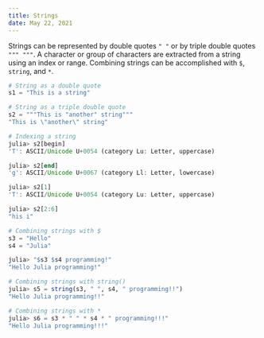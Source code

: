 ```yaml
---
title: Strings
date: May 22, 2021
---
```


Strings can be represented by double quotes `" "` or by triple double quotes `""" """`. A character or group of characters are extracted from a string using an index or range. Combining strings can be accomplished with `$`, `string`, and `*`.

```julia
# String as a double quote
s1 = "This is a string"

# String as a triple double quote
s2 = """This is "another" string"""
"This is \"another\" string"

# Indexing a string
julia> s2[begin]
'T': ASCII/Unicode U+0054 (category Lu: Letter, uppercase)

julia> s2[end]
'g': ASCII/Unicode U+0067 (category Ll: Letter, lowercase)

julia> s2[1]
'T': ASCII/Unicode U+0054 (category Lu: Letter, uppercase)

julia> s2[2:6]
"his i"

# Combining strings with $
s3 = "Hello"
s4 = "Julia"

julia> "$s3 $s4 programming!"
"Hello Julia programming!"

# Combining strings with string()
julia> s5 = string(s3, " ", s4, " programming!!")
"Hello Julia programming!!"

# Combining strings with *
julia> s6 = s3 * " " * s4 * " programming!!!"
"Hello Julia programming!!!"
```
